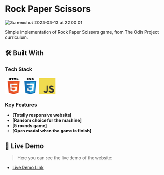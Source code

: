 # Rock Paper Scissors

<img width="1440" alt="Screenshot 2023-03-13 at 22 00 01" src="https://user-images.githubusercontent.com/103900838/224830574-dc191b77-2dfc-4b81-9b00-66cb2cbf94d3.png">

Simple implementation of Rock Paper Scissors game, from The Odin Project curriculum.

## 🛠 Built With <a name="built-with"></a>

### Tech Stack <a name="tech-stack"></a>

<a href="https://www.w3.org/html/" target="_blank"><img align="center" src="https://raw.githubusercontent.com/devicons/devicon/master/icons/html5/html5-original-wordmark.svg" alt="html5" width="55" height="55"/></a><a href="https://www.w3schools.com/css/" target="_blank"><img align="center" src="https://raw.githubusercontent.com/devicons/devicon/master/icons/css3/css3-original-wordmark.svg" alt="css3" width="55" height="55"/></a><a href="https://developer.mozilla.org/en-US/docs/Web/JavaScript" target="_blank" rel="noreferrer"><img align="center" src="https://raw.githubusercontent.com/devicons/devicon/master/icons/javascript/javascript-original.svg" alt="javascript" width="55" height="55"/></a>

### Key Features <a name="key-features"></a>


- **[Totally responsive website]**
- **[Random choice for the machine]**
- **[5 rounds game]**
- **[Open modal when the game is finish]**

## 🚀 Live Demo <a name="live-demo"></a>

> Here you can see the live demo of the website:

- [Live Demo Link](https://rivasbolinga.github.io/RockPaperScissors/)
